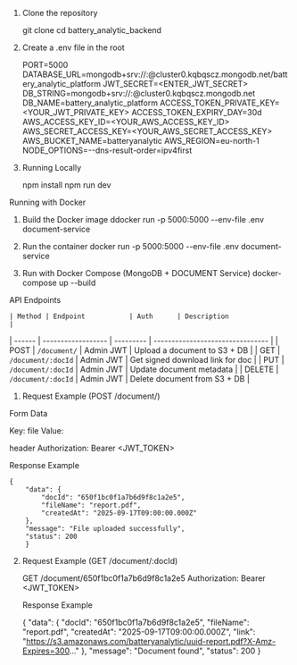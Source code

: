 1. Clone the repository

    git clone <repo-url>
    cd battery_analytic_backend

2. Create a .env file in the root

    PORT=5000
    DATABASE_URL=mongodb+srv://<username>:<password>@cluster0.kqbqscz.mongodb.net/battery_analytic_platform
    JWT_SECRET=<ENTER_JWT_SECRET>
    DB_STRING=mongodb+srv://<username>:<password>@cluster0.kqbqscz.mongodb.net
    DB_NAME=battery_analytic_platform
    ACCESS_TOKEN_PRIVATE_KEY=<YOUR_JWT_PRIVATE_KEY>
    ACCESS_TOKEN_EXPIRY_DAY=30d
    AWS_ACCESS_KEY_ID=<YOUR_AWS_ACCESS_KEY_ID>
    AWS_SECRET_ACCESS_KEY=<YOUR_AWS_SECRET_ACCESS_KEY>
    AWS_BUCKET_NAME=batteryanalytic
    AWS_REGION=eu-north-1
    NODE_OPTIONS=--dns-result-order=ipv4first

3. Running Locally

    npm install
    npm run dev

Running with Docker

1. Build the Docker image
    ddocker run -p 5000:5000 --env-file .env document-service

2. Run the container
    docker run -p 5000:5000 --env-file .env document-service

3. Run with Docker Compose (MongoDB + DOCUMENT Service)
    docker-compose up --build

API Endpoints

    | Method | Endpoint           | Auth      | Description                      |
| ------ | ------------------ | --------- | -------------------------------- |
| POST   | `/document/`       | Admin JWT | Upload a document to S3 + DB     |
| GET    | `/document/:docId` | Admin JWT | Get signed download link for doc |
| PUT    | `/document/:docId` | Admin JWT | Update document metadata         |
| DELETE | `/document/:docId` | Admin JWT | Delete document from S3 + DB     |



1. Request Example (POST /document/)

Form Data

Key: file
Value: <choose a file>

header
Authorization: Bearer <JWT_TOKEN>


Response Example

    {
        "data": {
            "docId": "650f1bc0f1a7b6d9f8c1a2e5",
            "fileName": "report.pdf",
            "createdAt": "2025-09-17T09:00:00.000Z"
        },
        "message": "File uploaded successfully",
        "status": 200
        }

2. Request Example (GET /document/:docId)

    GET /document/650f1bc0f1a7b6d9f8c1a2e5
    Authorization: Bearer <JWT_TOKEN>

    Response Example

    {
        "data": {
            "docId": "650f1bc0f1a7b6d9f8c1a2e5",
            "fileName": "report.pdf",
            "createdAt": "2025-09-17T09:00:00.000Z",
            "link": "https://s3.amazonaws.com/batteryanalytic/uuid-report.pdf?X-Amz-Expires=300..."
        },
        "message": "Document found",
        "status": 200
        }



